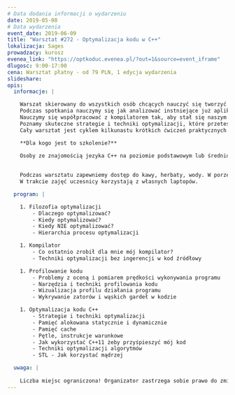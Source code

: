 ```yaml
---
# Data dodania informacji o wydarzeniu
date: 2019-05-08
# Data wydarzenia
event_date: 2019-06-09
title: "Warsztat #272 - Optymalizacja kodu w C++"
lokalizacja: Sages
prowadzacy: kurosz
evenea_link: "https://optkoduc.evenea.pl/?out=1&source=event_iframe"
dlugosc: 9:00-17:00
cena: Warsztat płatny - od 79 PLN, 1 edycja wydarzenia
slideshare:
opis:
  informacje: |

    Warszat skierowany do wszystkich osób chcących nauczyć się tworzyć szybsze oprogramowanie w języku C++. 
    Podczas spotkania nauczymy się jak analizować instniejące już aplikacje, jak znajdować ich wąskie gardła oraz jak przyspieszać działanie całego programu.
    Nauczymy się współpracować z kompilatorem tak, aby stał się naszym sprzymierzeńcem w walce o prędkość wykonywania kodu. 
    Poznamy skuteczne strategie i techniki optymalizacji, które przetestujemy na praktycznych przykładach pisząc, testując i usprawniając kod na żywo podczas warsztatu. 
    Cały warsztat jest cyklem kilkunastu krótkich ćwiczeń praktycznych poprzedzonych zwięzłymi wstępami teoretycznymi.

    **Dla kogo jest to szkolenie?**
    
    Osoby ze znajomością jezyka C++ na poziomie podstawowym lub średnio-zaawansowanym chcące dowiedzieć się czegoś nowego. Programiści systemów wbudowanych, osoby aspirujące do lub pracujące w środowisku Game Dev.
    

    Podczas warsztatu zapewniemy dostęp do kawy, herbaty, wody. W porze obiadowej zapewniamy pizzę w wersji mięsnej lub wegeteriańskiej.
    W trakcie zajęć uczesnicy korzystają z własnych laptopów.

  program: |

    1. Filozofia optymalizacji
        - Dlaczego optymalizować?
        - Kiedy optymalizować?
        - Kiedy NIE optymalizować?
        - Hierarchia procesu optymalizacji

    1. Kompilator
        - Co ostatnio zrobił dla mnie mój kompilator?
        - Techniki optymalizacji bez ingerencji w kod źródłowy

    1. Profilowanie kodu
        - Problemy z oceną i pomiarem prędkości wykonywania programu
        - Narzędzia i techniki profilowania kodu
        - Wizualizacja profilu działania programu
        - Wykrywanie zatorów i wąskich gardeł w kodzie

    1. Optymalizacja kodu C++
        - Strategie i techniki optymalizacji
        - Pamięć alokowana statycznie i dynamicznie
        - Pamięć cache
        - Pętle, instrukcje warunkowe
        - Jak wykorzystać C++11 żeby przyśpieszyć mój kod
        - Techniki optymalizacji algorytmów
        - STL - Jak korzystać mądrzej

  uwaga: |
 
    Liczba miejsc ograniczona! Organizator zastrzega sobie prawo do zmiany lokalizacji wydarzenia oraz jego odwołania w przypadku niezgłoszenia się minimalnej liczby uczestników. 
---
```

